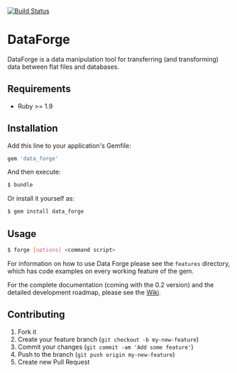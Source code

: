 [![Build Status](https://travis-ci.org/zormandi/data_forge.svg)](https://travis-ci.org/zormandi/data_forge)

# DataForge

DataForge is a data manipulation tool for transferring (and transforming) data between flat files and databases.

## Requirements

* Ruby >= 1.9

## Installation

Add this line to your application's Gemfile:

``` ruby
gem 'data_forge'
```

And then execute:

``` sh
$ bundle
```

Or install it yourself as:

``` sh
$ gem install data_forge
```

## Usage

``` sh
$ forge [options] <command script>
```

For information on how to use Data Forge please see the `features` directory, which has code examples on every working
feature of the gem.

For the complete documentation (coming with the 0.2 version) and the detailed development roadmap, please see the 
[Wiki](wiki).

## Contributing

1. Fork it
2. Create your feature branch (`git checkout -b my-new-feature`)
3. Commit your changes (`git commit -am 'Add some feature'`)
4. Push to the branch (`git push origin my-new-feature`)
5. Create new Pull Request
